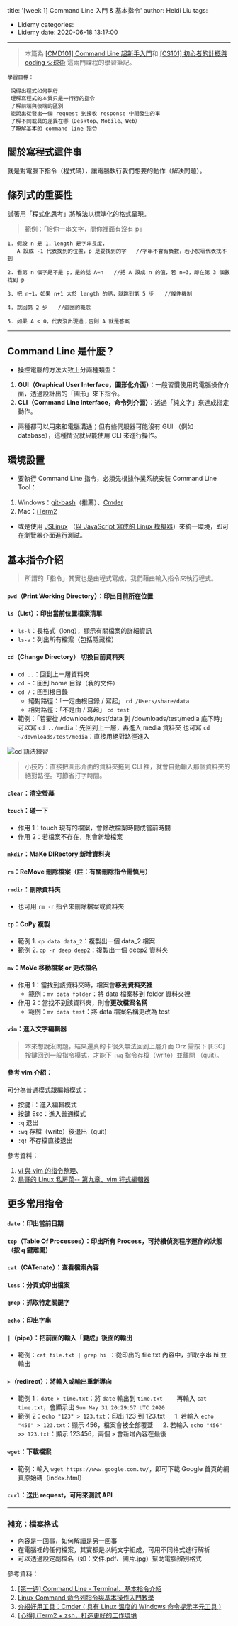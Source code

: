 title: '[week 1] Command Line 入門 & 基本指令'
author: Heidi Liu
tags:
  - Lidemy
categories:
  - Lidemy
date: 2020-06-18 13:17:00

---

> 本篇為 [[CMD101] Command Line 超新手入門](https://lidemy.com/p/cmd101-command-line)和 [[CS101] 初心者的計概與 coding 火球術](https://lidemy.com/p/cs101-coding) 這兩門課程的學習筆記。

```
學習目標：

 說得出程式如何執行
 理解寫程式的本質只是一行行的指令
 了解前端與後端的區別
 能說出從發出一個 request 到接收 response 中間發生的事
 了解不同載具的差異在哪（Desktop、Mobile、Web）
 了瞭解基本的 command line 指令
```

## <!--more-->

## 關於寫程式這件事

就是對電腦下指令（程式碼），讓電腦執行我們想要的動作（解決問題）。

## 條列式的重要性

試著用「程式化思考」將解法以標準化的格式呈現。

> 範例：「給你一串文字，問你裡面有沒有 p」

```
1. 假設 n 是 1，length 是字串長度，
   A 設成 -1 代表找到的位置，p 是要找到的字   //字串不會有負數，若小於零代表找不到

2. 看第 n 個字是不是 p，是的話 A=n　　//把 A 設成 n 的值，若 n=3，即在第 3 個數找到 p

3. 把 n+1，如果 n+1 大於 length 的話，就跳到第 5 步　　//條件機制

4. 跳回第 2 步　　//迴圈的概念

5. 如果 A < 0，代表沒出現過；否則 A 就是答案
```

---

## Command Line 是什麼？

- 操控電腦的方法大致上分兩種類型：

1. **GUI（Graphical User Interface，圖形化介面）**：一般習慣使用的電腦操作介面，透過設計出的「圖形」來下指令。
2. **CLI（Command Line Interface，命令列介面）**：透過「純文字」來達成指定動作。

- 兩種都可以用來和電腦溝通；但有些伺服器可能沒有 GUI （例如 database），這種情況就只能使用 CLI 來進行操作。

## 環境設置

- 要執行 Command Line 指令，必須先根據作業系統安裝 Command Line Tool：

1. Windows：[git-bash](https://gitforwindows.org/)（推薦）、[Cmder](https://blog.miniasp.com/post/2015/09/27/Useful-tool-Cmder)
2. Mac：[iTerm2](http://huli.logdown.com/posts/402147-iterm2-zsh-better-environment)

- 或是使用 [JSLinux](https://bellard.org/jslinux/) （[以 JavaScript 寫成的 Linux 模擬器](https://zh.wikipedia.org/wiki/Jslinux)）來統一環境，即可在瀏覽器介面進行測試。

## 基本指令介紹

> 所謂的「指令」其實也是由程式寫成，我們藉由輸入指令來執行程式。

#### `pwd`（Print Working Directory）：印出目前所在位置

#### `ls`（List）：印出當前位置檔案清單

- `ls-l`：長格式（long），顯示有關檔案的詳細資訊
- `ls-a`：列出所有檔案（包括隱藏檔）

#### `cd`（Change Directory） 切換目前資料夾

- `cd ..`：回到上一層資料夾
- `cd ~`：回到 home 目錄（我的文件）
- `cd /`：回到根目錄
  - 絕對路徑：「一定由根目錄 / 寫起」
    `cd /Users/share/data`
  - 相對路徑：「不是由 / 寫起」
    `cd test`
- 範例：「若要從 /downloads/test/data 到 /downloads/test/media 底下時」
  可以寫 `cd ../media`：先回到上一層，再進入 media 資料夾
  也可寫 `cd ~/downloads/test/media`：直接用絕對路徑進入

![cd 語法練習](https://i.imgur.com/emeMG2h.png)

> 小技巧：直接把圖形介面的資料夾拖到 CLI 裡，就會自動輸入那個資料夾的絕對路徑。可節省打字時間。

#### `clear`：清空螢幕

#### `touch`：碰一下

- 作用 1：touch 現有的檔案，會修改檔案時間成當前時間
- 作用 2：若檔案不存在，則會新增檔案

#### `mkdir`：MaKe DIRectory 新增資料夾

#### `rm`：ReMove 刪除檔案（註：有關刪除指令需慎用）

#### `rmdir`：刪除資料夾

- 也可用 `rm -r` 指令來刪除檔案或資料夾

#### `cp`：CoPy 複製

- 範例 1. `cp data data_2`：複製出一個 data_2 檔案
- 範例 2. `cp -r deep deep2`：複製出一個 deep2 資料夾

#### `mv`：MoVe 移動檔案 or 更改檔名

- 作用 1：當找到該資料夾時，檔案會**移到資料夾裡**
  - 範例：`mv data folder`：將 data 檔案移到 folder 資料夾裡
- 作用 2：當找不到該資料夾，則會**更改檔案名稱**
  - 範例：`mv data test`：將 data 檔案名稱更改為 test

#### `vim`：進入文字編輯器

> 本來想說沒問題，結果還真的卡很久無法回到上層介面 Orz
> 需按下 [ESC] 按鍵回到一般指令模式，才能下 `:wq` 指令存檔（write）並離開 （quit)。

#### 參考 vim 介紹：

可分為普通模式跟編輯模式：

- 按鍵 i：進入編輯模式
- 按鍵 Esc：進入普通模式
- `:q` 退出
- `:wq` 存檔（write）後退出（quit)
- `:q!` 不存檔直接退出

參考資料：

1. [vi 與 vim 的指令整理](http://www.vixual.net/blog/archives/234)、
2. [鳥哥的 Linux 私房菜-- 第九章、vim 程式編輯器](http://linux.vbird.org/linux_basic/0310vi.php)

## 更多常用指令

#### `date`：印出當前日期

#### `top`（Table Of Processes）：印出所有 Process，可持續偵測程序運作的狀態（按 q 鍵離開）

#### `cat`（CATenate）：查看檔案內容

#### `less`：分頁式印出檔案

#### `grep`：抓取特定關鍵字

#### `echo`：印出字串

#### `|`（pipe）：把前面的輸入「變成」後面的輸出

- 範例：`cat file.txt | grep hi `：從印出的 file.txt 內容中，抓取字串 hi 並輸出

#### `>`（redirect）：將輸入或輸出重新導向

- 範例 1：`date > time.txt`：將 `date` 輸出到 `time.txt`
  　　再輸入 `cat time.txt`，會顯示出 `Sun May 31 20:29:57 UTC 2020`
- 範例 2：`echo "123" > 123.txt`：印出 123 到 123.txt
  　 1. 若輸入 `echo "456" > 123.txt`：顯示 456，檔案會被全部覆蓋
  　 2. 若輸入 `echo "456" >> 123.txt`：顯示 123456，兩個 `>` 會新增內容在最後

#### `wget`：下載檔案

- 範例：輸入 `wget https://www.google.com.tw/`，即可下載 Google 首頁的網頁原始碼（index.html）

#### `curl`：送出 request，可用來測試 API

---

### 補充：檔案格式

- 內容是一回事，如何解讀是另一回事
- 在電腦裡的任何檔案，其實都是以純文字組成，可用不同格式進行解析
- 可以透過設定副檔名（如：文件.pdf、圖片.jpg）幫助電腦辨別格式

參考資料：

1. [[第一週] Command Line - Terminal、基本指令介紹](https://yakimhsu.com/project/project_w1_CommandLine.html)
2. [Linux Command 命令列指令與基本操作入門教學](https://blog.techbridge.cc/2017/12/23/linux-commnd-line-tutorial/)
3. [介紹好用工具：Cmder ( 具有 Linux 溫度的 Windows 命令提示字元工具 )](https://blog.miniasp.com/post/2015/09/27/Useful-tool-Cmder)
4. [[心得] iTerm2 + zsh，打造更好的工作環境](http://huli.logdown.com/posts/402147-iterm2-zsh-better-environment)
